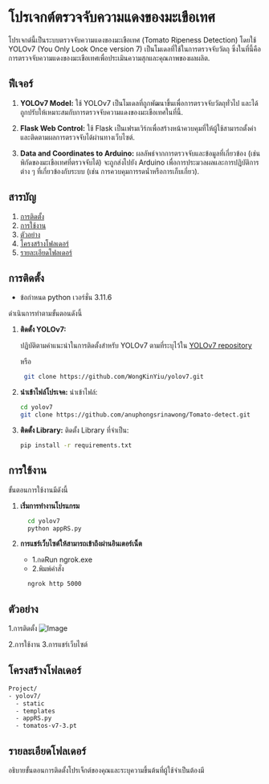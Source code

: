 # โปรเจกต์ตรวจจับความแดงของมะเขือเทศ

โปรเจกต์นี้เป็นระบบตรวจจับความแดงของมะเขือเทศ (Tomato Ripeness Detection) โดยใช้ YOLOv7 (You Only Look Once version 7) เป็นโมเดลที่ใช้ในการตรวจจับวัตถุ ซึ่งในที่นี้คือการตรวจจับความแดงของมะเขือเทศเพื่อประเมินความสุกและคุณภาพของผลผลิต.

## ฟีเจอร์

1. **YOLOv7 Model:** ใช้ YOLOv7 เป็นโมเดลที่ถูกพัฒนาขึ้นเพื่อการตรวจจับวัตถุทั่วไป และได้ถูกปรับให้เหมาะสมกับการตรวจจับความแดงของมะเขือเทศในที่นี้.

2. **Flask Web Control:** ใช้ Flask เป็นเฟรมเวิร์กเพื่อสร้างหน้าควบคุมที่ให้ผู้ใช้สามารถตั้งค่าและติดตามผลการตรวจจับได้ผ่านทางเว็บไซต์.

3. **Data and Coordinates to Arduino:** ผลลัพธ์จากการตรวจจับและข้อมูลที่เกี่ยวข้อง (เช่น พิกัดของมะเขือเทศที่ตรวจจับได้) จะถูกส่งไปยัง Arduino เพื่อการประมวลผลและการปฏิบัติการต่าง ๆ ที่เกี่ยวข้องกับระบบ (เช่น การควบคุมการรดน้ำหรือการเก็บเกี่ยว).

## สารบัญ

1. [การติดตั้ง](#การติดตั้ง)
2. [การใช้งาน](#การใช้งาน)
3. [ตัวอย่าง](#ตัวอย่าง)
4. [โครงสร้างโฟลเดอร์](#โครงสร้างโฟลเดอร์)
5. [รายละเอียดโฟลเดอร์](#รายละเอียดโฟลเดอร์)

## การติดตั้ง

- ข้อกำหนด python เวอร์ชั่น 3.11.6

ดำเนินการทำตามขั้นตอนดังนี้

1.  **ติดตั้ง YOLOv7:**

    ปฏิบัติตามคำแนะนำในการติดตั้งสำหรับ YOLOv7 ตามที่ระบุไว้ใน [YOLOv7 repository](https://github.com/WongKinYiu/yolov7)

    หรือ

    ```bash
     git clone https://github.com/WongKinYiu/yolov7.git
    ```

2.  **นำเข้าไฟล์โปรเจค:**
    นำเข้าไฟล์:
    ```bash
    cd yolov7
    git clone https://github.com/anuphongsrinawong/Tomato-detect.git
    ```
3.  **ติดตั้ง Library:**
    ติดตั้ง Library ที่จำเป็น:
    ```bash
    pip install -r requirements.txt
    ```

## การใช้งาน

ขั้นตอนการใช้งานมีดังนี้

1. **เริ่มการทำงานโปรแกรม**

   ```bash
     cd yolov7
     python appRS.py
   ```

2. **การแชร์เว็บไซต์ให้สามารถเข้าถึงผ่านอินเตอร์เน็ต**

   - 1.กดRun ngrok.exe
   - 2.พิมพ์คำสั่ง

   ```bash
     ngrok http 5000
   ```

## ตัวอย่าง

1.การติดตั้ง
![Image](https://images.unsplash.com/photo-1501780392773-287d506245a5?auto=format&fit=crop&w=1950&q=80&ixid=dW5zcGxhc2guY29tOzs7Ozs%3D)

2.การใช้งาน
3.การแชร์เว็บไซต์

## โครงสร้างโฟลเดอร์

```bash
Project/
- yolov7/
  - static
  - templates
  - appRS.py
  - tomatos-v7-3.pt
```

## รายละเอียดโฟลเดอร์

อธิบายขั้นตอนการติดตั้งโปรเจ็กต์ของคุณและระบุความขึ้นต้นที่ผู้ใช้จำเป็นต้องมี
